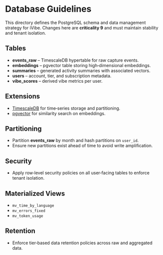 # Database Guidelines

This directory defines the PostgreSQL schema and data management strategy for iVibe. Changes here are **criticality 9** and must maintain stability and tenant isolation.

## Tables
- **events_raw** – TimescaleDB hypertable for raw capture events.
- **embeddings** – pgvector table storing high‑dimensional embeddings.
- **summaries** – generated activity summaries with associated vectors.
- **users** – account, tier, and subscription metadata.
- **vibe_scores** – derived vibe metrics per user.

## Extensions
- [TimescaleDB](https://www.timescale.com/) for time‑series storage and partitioning.
- [pgvector](https://github.com/pgvector/pgvector) for similarity search on embeddings.

## Partitioning
- Partition **events_raw** by month and hash partitions on `user_id`.
- Ensure new partitions exist ahead of time to avoid write amplification.

## Security
- Apply row‑level security policies on all user‑facing tables to enforce tenant isolation.

## Materialized Views
- `mv_time_by_language`
- `mv_errors_fixed`
- `mv_token_usage`

## Retention
- Enforce tier‑based data retention policies across raw and aggregated data.
